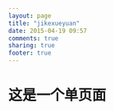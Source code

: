 ```yaml
---
layout: page
title: "jikexueyuan"
date: 2015-04-19 09:57
comments: true
sharing: true
footer: true
---
```


# 这是一个单页面